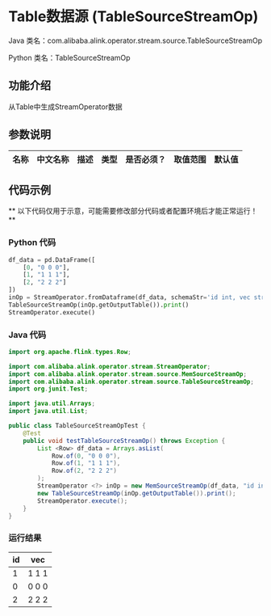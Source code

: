 # Table数据源 (TableSourceStreamOp)
Java 类名：com.alibaba.alink.operator.stream.source.TableSourceStreamOp

Python 类名：TableSourceStreamOp


## 功能介绍
从Table中生成StreamOperator数据

## 参数说明

| 名称 | 中文名称 | 描述 | 类型 | 是否必须？ | 取值范围 | 默认值 |
| --- | --- | --- | --- | --- | --- | --- |



## 代码示例

** 以下代码仅用于示意，可能需要修改部分代码或者配置环境后才能正常运行！**

### Python 代码
```python
df_data = pd.DataFrame([
    [0, "0 0 0"],
    [1, "1 1 1"],
    [2, "2 2 2"]
])
inOp = StreamOperator.fromDataframe(df_data, schemaStr='id int, vec string')
TableSourceStreamOp(inOp.getOutputTable()).print()
StreamOperator.execute()
```
### Java 代码
```java
import org.apache.flink.types.Row;

import com.alibaba.alink.operator.stream.StreamOperator;
import com.alibaba.alink.operator.stream.source.MemSourceStreamOp;
import com.alibaba.alink.operator.stream.source.TableSourceStreamOp;
import org.junit.Test;

import java.util.Arrays;
import java.util.List;

public class TableSourceStreamOpTest {
	@Test
	public void testTableSourceStreamOp() throws Exception {
		List <Row> df_data = Arrays.asList(
			Row.of(0, "0 0 0"),
			Row.of(1, "1 1 1"),
			Row.of(2, "2 2 2")
		);
		StreamOperator <?> inOp = new MemSourceStreamOp(df_data, "id int, vec string");
		new TableSourceStreamOp(inOp.getOutputTable()).print();
		StreamOperator.execute();
	}
}
```
### 运行结果
id|vec
---|---
1|1 1 1
0|0 0 0
2|2 2 2

